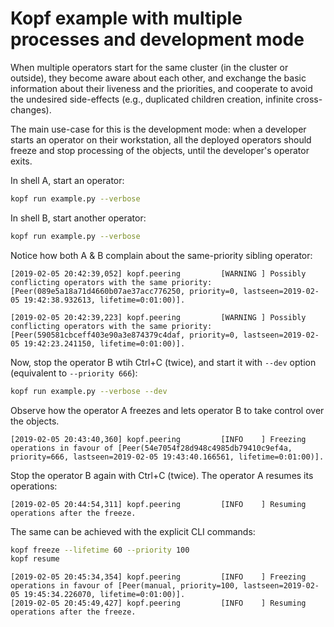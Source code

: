 # Kopf example with multiple processes and development mode

When multiple operators start for the same cluster (in the cluster or outside),
they become aware about each other, and exchange the basic information about
their liveness and the priorities, and cooperate to avoid the undesired
side-effects (e.g., duplicated children creation, infinite cross-changes).

The main use-case for this is the development mode: when a developer starts
an operator on their workstation, all the deployed operators should freeze
and stop processing of the objects, until the developer's operator exits.

In shell A, start an operator:

```bash
kopf run example.py --verbose
```

In shell B, start another operator:

```bash
kopf run example.py --verbose
```

Notice how both A & B complain about the same-priority sibling operator:

```
[2019-02-05 20:42:39,052] kopf.peering         [WARNING ] Possibly conflicting operators with the same priority: [Peer(089e5a18a71d4660b07ae37acc776250, priority=0, lastseen=2019-02-05 19:42:38.932613, lifetime=0:01:00)].
```

```
[2019-02-05 20:42:39,223] kopf.peering         [WARNING ] Possibly conflicting operators with the same priority: [Peer(590581cbceff403e90a3e874379c4daf, priority=0, lastseen=2019-02-05 19:42:23.241150, lifetime=0:01:00)].
```

Now, stop the operator B wtih Ctrl+C (twice), and start it with `--dev` option
(equivalent to `--priority 666`):

```bash
kopf run example.py --verbose --dev
```

Observe how the operator A freezes and lets
operator B to take control over the objects.

```
[2019-02-05 20:43:40,360] kopf.peering         [INFO    ] Freezing operations in favour of [Peer(54e7054f28d948c4985db79410c9ef4a, priority=666, lastseen=2019-02-05 19:43:40.166561, lifetime=0:01:00)].
```

Stop the operator B again with Ctrl+C (twice).
The operator A resumes its operations:

```
[2019-02-05 20:44:54,311] kopf.peering         [INFO    ] Resuming operations after the freeze.
```

The same can be achieved with the explicit CLI commands:

```bash
kopf freeze --lifetime 60 --priority 100
kopf resume
```

```
[2019-02-05 20:45:34,354] kopf.peering         [INFO    ] Freezing operations in favour of [Peer(manual, priority=100, lastseen=2019-02-05 19:45:34.226070, lifetime=0:01:00)].
[2019-02-05 20:45:49,427] kopf.peering         [INFO    ] Resuming operations after the freeze.
```
